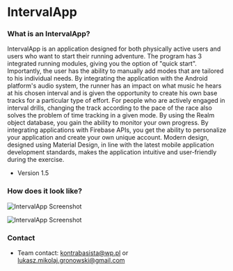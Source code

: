 # IntervalApp #

### What is an IntervalApp? ###

IntervalApp is an application designed for both physically active users and users who want to start
their running adventure. The program has 3 integrated running modules, giving you the option of
"quick start". Importantly, the user has the ability to manually add modes that are tailored to his
individual needs. By integrating the application with the Android platform's audio system,
the runner has an impact on what music he hears at his chosen interval and is given the opportunity
to create his own base tracks for a particular type of effort. For people who are actively engaged in
interval drills, changing the track according to the pace of the race also solves the problem of
time tracking in a given mode. By using the Realm object database, you gain the ability to monitor
your own progress. By integrating applications with Firebase APIs, you get the ability to
personalize your application and create your own unique account. Modern design, designed using
Material Design, in line with the latest mobile application development standards, makes the
application intuitive and user-friendly during the exercise.

* Version 1.5

### How does it look like? ###

![IntervalApp Screenshot](https://bytebucket.org/gronkier/interval_app/raw/124854ffc5d010cfca7b83f9c45b91232fcf8c9c/app/src/main/res/mipmap-hdpi/intervalapp_screenshot1.png)

![IntervalApp Screenshot](https://bytebucket.org/gronkier/interval_app/raw/124854ffc5d010cfca7b83f9c45b91232fcf8c9c/app/src/main/res/mipmap-hdpi/intervalapp_screenshot2.png)

### Contact ###

* Team contact: kontrabasista@wp.pl or lukasz.mikolaj.gronowski@gmail.com